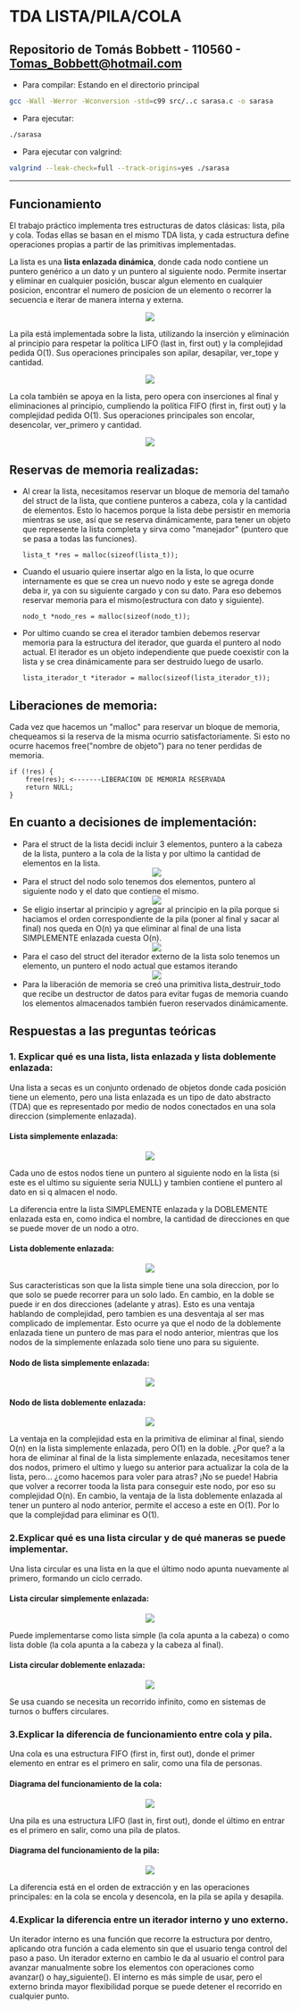 # TDA LISTA/PILA/COLA

## Repositorio de Tomás Bobbett - 110560 - Tomas_Bobbett@hotmail.com

- Para compilar: Estando en el directorio principal

```bash
gcc -Wall -Werror -Wconversion -std=c99 src/..c sarasa.c -o sarasa
```

- Para ejecutar:

```bash
./sarasa
```

- Para ejecutar con valgrind:
```bash
valgrind --leak-check=full --track-origins=yes ./sarasa
```
---
<h2>Funcionamiento</h2>

El trabajo práctico implementa tres estructuras de datos clásicas: lista, pila y cola. Todas ellas se basan en el mismo TDA lista, y cada estructura define operaciones propias 
a partir de las primitivas implementadas.

La lista es una <b>lista enlazada dinámica</b>, donde cada nodo contiene un puntero genérico a un dato y un puntero al siguiente nodo. Permite insertar y eliminar en cualquier
posición, buscar algun elemento en cualquier posicion, encontrar el numero de posicion de un elemento o recorrer la secuencia e iterar de manera interna y externa.



<div align="center">
<img src="img/lista_general.png">
</div>



La pila está implementada sobre la lista, utilizando la inserción y eliminación al principio para respetar la política LIFO (last in, first out) y la complejidad pedida O(1). Sus operaciones principales son apilar, desapilar, ver_tope y cantidad.



<div align="center">
<img src="img/pila_general.png">
</div>



La cola también se apoya en la lista, pero opera con inserciones al final y eliminaciones al principio, cumpliendo la política FIFO (first in, first out) y la complejidad pedida O(1). Sus operaciones principales son encolar, desencolar, ver_primero y cantidad.


<div align="center">
<img src="img/cola_general.png">
</div>

<h2>Reservas de memoria realizadas:</h2>
<ul>
    <li>Al crear la lista, necesitamos reservar un bloque de memoria del tamaño del struct de la lista, que contiene punteros a cabeza, cola y la cantidad de elementos. Esto lo hacemos porque la lista debe persistir en memoria mientras se use, así que se reserva dinámicamente, para tener un objeto que represente la lista completa y sirva como "manejador" (puntero que se pasa a todas las funciones).</li>
    
    lista_t *res = malloc(sizeof(lista_t));
<li>Cuando el usuario quiere insertar algo en la lista, lo que ocurre internamente es que se crea un nuevo nodo y este se agrega donde deba ir, ya con su siguiente cargado y con su dato. Para eso debemos reservar memoria para el mismo(estructura con dato y siguiente).</li>
        
    nodo_t *nodo_res = malloc(sizeof(nodo_t));
<li>Por ultimo cuando se crea el iterador tambien debemos reservar memoria para la estructura del iterador, que guarda el puntero al nodo actual. El iterador es un objeto independiente que puede coexistir con la lista y se crea dinámicamente para ser destruido luego de usarlo.</li>

    lista_iterador_t *iterador = malloc(sizeof(lista_iterador_t)); 
</ul>
<h2>Liberaciones de memoria:</h2>
Cada vez que hacemos un "malloc" para reservar un bloque de memoria, chequeamos si la reserva de la misma ocurrio satisfactoriamente. Si esto no ocurre hacemos free("nombre de objeto")
para no tener perdidas de memoria.

    if (!res) {
		free(res); <-------LIBERACION DE MEMORIA RESERVADA
		return NULL;
	}
    
<h2>En cuanto a decisiones de implementación:</h2>
<ul>
    <li>Para el struct de la lista decidi incluir 3 elementos, puntero a la cabeza de la lista, puntero a la cola de la lista y por ultimo la cantidad de elementos en la lista.</li>

<div align="center">
<img src="img/struct_lista.png">
</div>
    <li>Para el struct del nodo solo tenemos dos elementos, puntero al siguiente nodo y el dato que contiene el mismo.</li>
   <div align="center">
<img src="img/nodo.png">
</div>
    <li>Se eligio insertar al principio y agregar al principio en la pila porque si haciamos el orden correspondiente de la pila (poner al final y sacar al final) nos queda en O(n) ya que eliminar al final de una lista SIMPLEMENTE enlazada cuesta O(n).</li>
   <div align="center">
<img src="img/funcionamiento_pila.png">
</div>
    <li>Para el caso del struct del iterador externo de la lista solo tenemos un elemento, un puntero el nodo actual que estamos iterando</li>
    <div align="center">
<img src="img/struct_iterador.png">
</div>
    <li>Para la liberación de memoria se creó una primitiva lista_destruir_todo que recibe un destructor de datos para evitar fugas de memoria cuando los elementos almacenados también fueron reservados dinámicamente.</li>
</ul>

## Respuestas a las preguntas teóricas
<h3>1. Explicar qué es una lista, lista enlazada y lista doblemente enlazada:</h3>
Una lista a secas es un conjunto ordenado de objetos donde cada posición tiene un elemento, pero una lista enlazada 
es un tipo de dato abstracto (TDA) que es representado por medio de nodos conectados en una sola direccion (simplemente enlazada). 

<h4>Lista simplemente enlazada:</h4>

<div align="center">
<img src="img/lista_simple.png">
</div>

Cada uno de estos nodos tiene un puntero al siguiente nodo en la lista (si este es el ultimo su siguiente seria NULL)
y tambien contiene el puntero al dato en si q almacen el nodo.

La diferencia entre la lista SIMPLEMENTE enlazada y la DOBLEMENTE enlazada esta en, como indica el nombre, la cantidad de direcciones en que se puede mover de un nodo a otro. 

<h4>Lista doblemente enlazada:</h4>

<div align="center">
<img src="img/lista_doble.png">
</div>


Sus caracteristicas son que la lista simple tiene una sola direccion, por lo que solo se puede recorrer para un solo lado. En 
cambio, en la doble se puede ir en dos direcciones (adelante y atras).
Esto es una ventaja hablando de complejidad, pero tambien es una desventaja al ser mas complicado de implementar. Esto ocurre ya que
el nodo de la doblemente enlazada tiene un puntero de mas para el nodo anterior, mientras que los nodos de la simplemente 
enlazada solo tiene uno para su siguiente.

<h4>Nodo de lista simplemente enlazada:</h4>
<div align="center">
<img src="img/nodo.png">
</div>

<h4>Nodo de lista doblemente enlazada:</h4>

<div align="center">
<img src="img/nodo_doble.png">
</div>


La ventaja en la complejidad esta en la primitiva de eliminar al final, siendo O(n) en la lista simplemente enlazada, pero O(1) en la
doble. ¿Por que? a la hora de eliminar al final de la lista simplemente enlazada, necesitamos tener dos nodos, primero el ultimo y
luego su anterior para actualizar la cola de la lista, pero... ¿como hacemos para voler para atras? ¡No se puede! Habria que volver a 
recorrer tooda la lista para conseguir este nodo, por eso su complejidad O(n). En cambio, la ventaja de la lista doblemente enlazada al 
tener un puntero al nodo anterior, permite el acceso a este en O(1). Por lo que la complejidad para eliminar es O(1).

<h3>2.Explicar qué es una lista circular y de qué maneras se puede implementar.</h3>
Una lista circular es una lista en la que el último nodo apunta nuevamente al primero, formando un ciclo cerrado.

<h4>Lista circular simplemente enlazada:</h4>
<div align="center">
<img src="img/lista_circ_simple.png">
</div>


Puede implementarse como lista simple (la cola apunta a la cabeza) o como lista doble (la cola apunta a la cabeza y la cabeza al final).

<h4>Lista circular doblemente enlazada:</h4>
<div align="center">
<img src="img/lista_circ_doble.png">
</div>

Se usa cuando se necesita un recorrido infinito, como en sistemas de turnos o buffers circulares.

<h3>3.Explicar la diferencia de funcionamiento entre cola y pila.</h3>
Una cola es una estructura FIFO (first in, first out), donde el primer elemento en entrar es el primero en salir, como una fila de personas.

<h4>Diagrama del funcionamiento de la cola:</h4>
<div align="center">
<img src="img/funcionamiento_cola.png">
</div>

Una pila es una estructura LIFO (last in, first out), donde el último en entrar es el primero en salir, como una pila de platos.

<h4>Diagrama del funcionamiento de la pila:</h4>
<div align="center">
<img src="img/funcionamiento_pila.png">
</div>

La diferencia está en el orden de extracción y en las operaciones principales: en la cola se encola y desencola, en la pila se apila y desapila.

<h3>4.Explicar la diferencia entre un iterador interno y uno externo.</h3>
Un iterador interno es una función que recorre la estructura por dentro, aplicando otra función a cada elemento sin que el usuario tenga control del paso a paso.
Un iterador externo en cambio le da al usuario el control para avanzar manualmente sobre los elementos con operaciones como avanzar() o hay_siguiente().
El interno es más simple de usar, pero el externo brinda mayor flexibilidad porque se puede detener el recorrido en cualquier punto.
